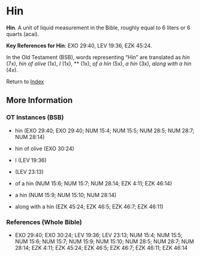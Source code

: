 # Hin
**Hin**. 
A unit of liquid measurement in the Bible, roughly equal to 6 liters or 6 quarts (acai). 


**Key References for Hin**: 
EXO 29:40, LEV 19:36, EZK 45:24. 


In the Old Testament (BSB), words representing “Hin” are translated as 
*hin* (7x), *hin of olive* (1x), *I* (1x), ** (1x), *of a hin* (5x), *a hin* (3x), *along with a hin* (4x). 




Return to [Index](00-Index.md)

## More Information

### OT Instances (BSB)

* hin (EXO 29:40; EXO 29:40; NUM 15:4; NUM 15:5; NUM 28:5; NUM 28:7; NUM 28:14)

* hin of olive (EXO 30:24)

* I (LEV 19:36)

*  (LEV 23:13)

* of a hin (NUM 15:6; NUM 15:7; NUM 28:14; EZK 4:11; EZK 46:14)

* a hin (NUM 15:9; NUM 15:10; NUM 28:14)

* along with a hin (EZK 45:24; EZK 46:5; EZK 46:7; EZK 46:11)



### References (Whole Bible)

* EXO 29:40; EXO 30:24; LEV 19:36; LEV 23:13; NUM 15:4; NUM 15:5; NUM 15:6; NUM 15:7; NUM 15:9; NUM 15:10; NUM 28:5; NUM 28:7; NUM 28:14; EZK 4:11; EZK 45:24; EZK 46:5; EZK 46:7; EZK 46:11; EZK 46:14



